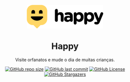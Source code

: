 <div align="center">
  <img
    src="./.github/logo.svg"
    width="250px"
    alt="logo"
  > 
  
  # Happy
  
  Visite orfanatos e mude o dia de muitas crianças.
  
  [![GitHub repo size](https://img.shields.io/github/repo-size/zevdvlpr/happy?color=ffd666&style=flat-square)]()
  [![GitHub last commit](https://img.shields.io/github/last-commit/zevdvlpr/happy?color=ffd666&style=flat-square)](https://github.com/zevdvlpr/happy/commits/master)
  [![GitHub License](https://img.shields.io/github/license/zevdvlpr/happy?color=ffd666&label=license&style=flat-square)](https://github.com/zevdvlpr/happy/tree/master/LICENSE)
  [![GitHub Stargazers](https://img.shields.io/github/stars/zevdvlpr/happy?color=ffd666&logo=github&style=flat-square)](https://github.com/zevdvlpr/happy/stargazers)    
</div>